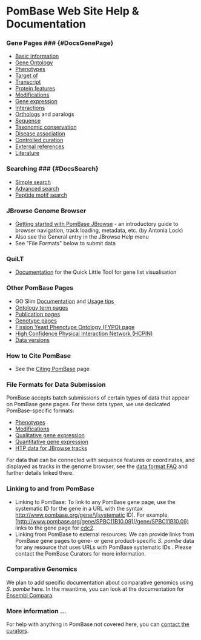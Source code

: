 # PomBase Web Site Help & Documentation

### Gene Pages ### {#DocsGenePage}

-   [Basic information](documentation/gene-page-basic-information)
-   [Gene Ontology](documentation/gene-page-gene-ontology)
-   [Phenotypes](documentation/gene-page-phenotypes)
-   [Target of](documentation/gene-page-target)
-   [Transcript](documentation/gene-page-transcript)
-   [Protein features](documentation/gene-page-protein-features)
-   [Modifications](documentation/gene-page-modifications)
-   [Gene expression](documentation/gene-page-gene-expression)
-   [Interactions](documentation/genetic-and-physical-interactions)
-   [Orthologs](documentation/orthologs) and paralogs
-   [Sequence](documentation/gene-page-sequence)
-   [Taxonomic conservation](documentation/taxonomic-conservation)
-   [Disease association](documentation/disease-association)
-   [Controlled curation](documentation/controlled-curation)
-   [External references](documentation/gene-page-external-references)
-   [Literature](documentation/gene-page-literature)

### Searching ### {#DocsSearch}

-   [Simple search](documentation/simple-search-documentation)
-   [Advanced search](documentation/advanced-search)
-   [Peptide motif search](documentation/motif-search)

### JBrowse Genome Browser

-   [Getting started with PomBase JBrowse](documentation/JBrowse_quick_start) - 
    an introductory guide to browser navigation, track loading,
    metadata, etc. (by Antonia Lock)
-   Also see the General entry in the JBrowse Help menu
-   See "File Formats" below to submit data

### QuiLT

-   [Documentation](documentation/quick-little-tool) for the Quick Little Tool for gene list visualisation

### Other PomBase Pages ###

-   GO Slim
    [Documentation](documentation/pombase-go-slim-documentation)
    and [Usage tips](browse-curation/fission-yeast-go-slimming-tips)
-   [Ontology term pages](documentation/ontology-term-page)
-   [Publication pages](documentation/publication-page)
-   [Genotype pages](documentation/genotype-page)
-   [Fission Yeast Phenotype Ontology (FYPO) page](browse-curation/fission-yeast-phenotype-ontology)
-   [High Confidence Physical Interaction Network (HCPIN)](documentation/high-confidence-physical-interaction-network)
-   [Data versions](about/version-history)

### How to Cite PomBase ###

-   See the [Citing PomBase](about/citing-pombase) page

### File Formats for Data Submission ###

PomBase accepts batch submissions of certain types of data that appear
on PomBase gene pages. For these data types, we use dedicated
PomBase-specific formats:

-   [Phenotypes](documentation/phenotype-data-bulk-upload-format)
-   [Modifications](documentation/modification-data-bulk-upload-format)
-   [Qualitative gene expression](documentation/qualitative-gene-expression-data-bulk-upload-format)
-   [Quantitative gene expression](documentation/quantitative-gene-expression-data-bulk-upload-format)
-   [HTP data for JBrowse tracks](documentation/data-submission-form-for-HTP-sequence-linked-data)

For data that can be connected with sequence features or coordinates,
and displayed as tracks in the genome browser, see the [data format
FAQ](faq/what-file-formats-can-i-use-submit-high-throughput-data)
and further details linked there.

### Linking to and from PomBase ###

-   Linking to PomBase: To link to any PomBase gene page, use the
    systematic ID for the gene in a URL with the syntax
    http://www.pombase.org/gene/\[systematic ID\]. For example,
    [http://www.pombase.org/gene/SPBC11B10.09](/gene/SPBC11B10.09)
    links to the gene page for [cdc2](spombe/result/SPBC11B10.09).
-   Linking from PomBase to external resources: We can provide links
    from PomBase gene pages to gene- or gene product-specific *S. pombe*
    data for any resource that uses URLs with PomBase systematic IDs .
    Please contact the PomBase Curators for more information.


### Comparative Genomics ###

We plan to add specific documentation about comparative genomics using
*S. pombe* here. In the meantime, you can look at the documentation for
[Ensembl Compara](http://www.ensembl.org/info/genome/compara/index.html).

### More information ... ###

For help with anything in PomBase not covered here, you can
[contact the curators](helpdesk@pombase.org).
